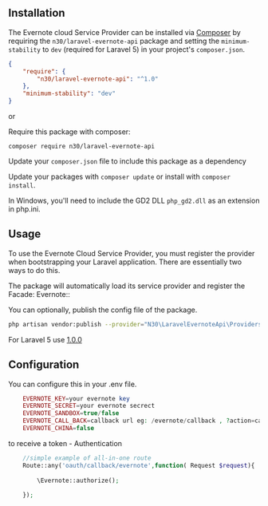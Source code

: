 
## Installation

The Evernote cloud Service Provider can be installed via [Composer](http://getcomposer.org) by requiring the
`n30/laravel-evernote-api` package and setting the `minimum-stability` to `dev` (required for Laravel 5) in your
project's `composer.json`.

```json
{
    "require": {
        "n30/laravel-evernote-api": "^1.0"
    },
    "minimum-stability": "dev"
}
```

or

Require this package with composer:
```
composer require n30/laravel-evernote-api
```
Update your `composer.json` file to include this package as a dependency

Update your packages with ```composer update``` or install with ```composer install```.

In Windows, you'll need to include the GD2 DLL `php_gd2.dll` as an extension in php.ini.


## Usage

To use the Evernote Cloud Service Provider, you must register the provider when bootstrapping your Laravel application. There are
essentially two ways to do this.
  
The package will automatically load its service provider and register the Facade: Evernote::

You can optionally, publish the config file of the package.
```bash
php artisan vendor:publish --provider="N30\LaravelEvernoteApi\Providers\LaravelEvernoteServiceProvider" --tag=config
```

For Laravel 5 use [1.0.0](https://github.com/n30/laravel-evernote-api/tree/1.0.0)

## Configuration

You can configure this in your .env file.

```php 
	EVERNOTE_KEY=your evernote key
	EVERNOTE_SECRET=your evernote secrect
	EVERNOTE_SANDBOX=true/false
	EVERNOTE_CALL_BACK=callback url eg: /evernote/callback , ?action=callback
	EVERNOTE_CHINA=false
```

to receive a token - Authentication

```php 
    //simple example of all-in-one route
    Route::any('oauth/callback/evernote',function( Request $request){
        
        \Evernote::authorize();
        
    });
```
